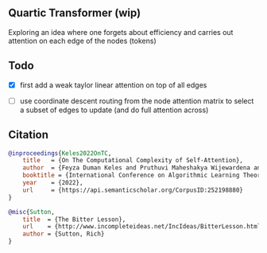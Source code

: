 ## Quartic Transformer (wip)

Exploring an idea where one forgets about efficiency and carries out attention on each edge of the nodes (tokens)

## Todo

- [x] first add a weak taylor linear attention on top of all edges

- [ ] use coordinate descent routing from the node attention matrix to select a subset of edges to update (and do full attention across)

## Citation

```bibtex
@inproceedings{Keles2022OnTC,
    title   = {On The Computational Complexity of Self-Attention},
    author  = {Feyza Duman Keles and Pruthuvi Maheshakya Wijewardena and Chinmay Hegde},
    booktitle = {International Conference on Algorithmic Learning Theory},
    year    = {2022},
    url     = {https://api.semanticscholar.org/CorpusID:252198880}
}
```

```bibtex
@misc{Sutton,
    title  = {The Bitter Lesson},
    url    = {http://www.incompleteideas.net/IncIdeas/BitterLesson.html},
    author = {Sutton, Rich}
}
```
